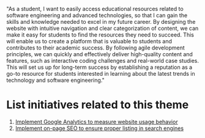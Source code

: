 "As a student, I want to easily access educational resources related to software engineering and advanced technologies, so that I can gain the skills and knowledge needed to excel in my future career. By designing the website with intuitive navigation and clear categorization of content, we can make it easy for students to find the resources they need to succeed. This will enable us to create a platform that is valuable to students and contributes to their academic success. By following agile development principles, we can quickly and effectively deliver high-quality content and features, such as interactive coding challenges and real-world case studies. This will set us up for long-term success by establishing a reputation as a go-to resource for students interested in learning about the latest trends in technology and software engineering."
# List initiatives related to this theme
1. [Implement Google Analytics to measure website usage behavior](initiatives/initiative_template.md)
2. [Implement on-page SEO to ensure proper listing in search engines](initiatives/initiative_template1.md)